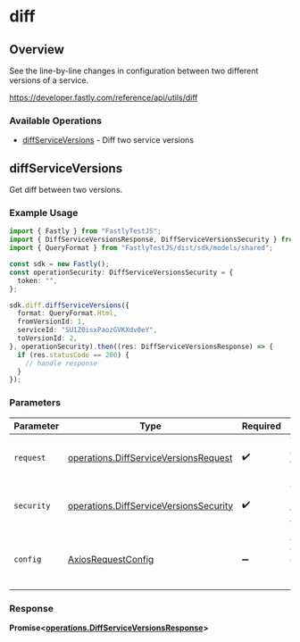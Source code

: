 # diff

## Overview

See the line-by-line changes in configuration between two different versions of a service.

<https://developer.fastly.com/reference/api/utils/diff>
### Available Operations

* [diffServiceVersions](#diffserviceversions) - Diff two service versions

## diffServiceVersions

Get diff between two versions.

### Example Usage

```typescript
import { Fastly } from "FastlyTestJS";
import { DiffServiceVersionsResponse, DiffServiceVersionsSecurity } from "FastlyTestJS/dist/sdk/models/operations";
import { QueryFormat } from "FastlyTestJS/dist/sdk/models/shared";

const sdk = new Fastly();
const operationSecurity: DiffServiceVersionsSecurity = {
  token: "",
};

sdk.diff.diffServiceVersions({
  format: QueryFormat.Html,
  fromVersionId: 1,
  serviceId: "SU1Z0isxPaozGVKXdv0eY",
  toVersionId: 2,
}, operationSecurity).then((res: DiffServiceVersionsResponse) => {
  if (res.statusCode == 200) {
    // handle response
  }
});
```

### Parameters

| Parameter                                                                                        | Type                                                                                             | Required                                                                                         | Description                                                                                      |
| ------------------------------------------------------------------------------------------------ | ------------------------------------------------------------------------------------------------ | ------------------------------------------------------------------------------------------------ | ------------------------------------------------------------------------------------------------ |
| `request`                                                                                        | [operations.DiffServiceVersionsRequest](../../models/operations/diffserviceversionsrequest.md)   | :heavy_check_mark:                                                                               | The request object to use for the request.                                                       |
| `security`                                                                                       | [operations.DiffServiceVersionsSecurity](../../models/operations/diffserviceversionssecurity.md) | :heavy_check_mark:                                                                               | The security requirements to use for the request.                                                |
| `config`                                                                                         | [AxiosRequestConfig](https://axios-http.com/docs/req_config)                                     | :heavy_minus_sign:                                                                               | Available config options for making requests.                                                    |


### Response

**Promise<[operations.DiffServiceVersionsResponse](../../models/operations/diffserviceversionsresponse.md)>**

